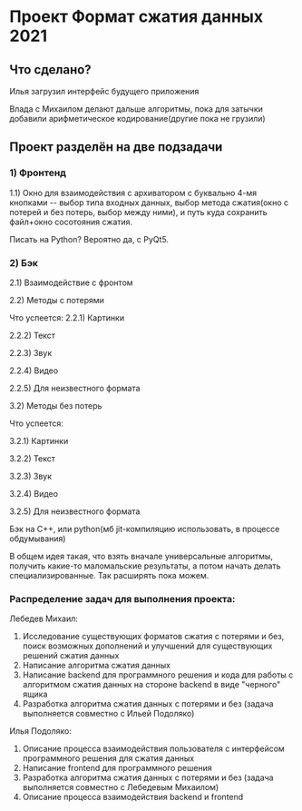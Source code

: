 # Проект Формат сжатия данных 2021

## Что сделано?
Илья загрузил интерфейс будущего приложения

Влада с Михаилом делают дальше алгоритмы, пока для затычки добавили арифметическое кодирование(другие пока не грузили)

## Проект разделён на две подзадачи
### 1) Фронтенд
1.1) Окно для взаимодействия с архиватором с буквально 4-мя кнопками -- выбор типа входных данных, выбор метода сжатия(окно с потерей и без потерь, выбор между ними), и путь куда сохранить файл+окно сосотояния сжатия.

Писать на Python? Вероятно да, с PyQt5.


### 2) Бэк
2.1) Взаимодействие с фронтом

2.2) Методы с потерями


Что успеется:
2.2.1) Картинки

2.2.2) Текст

2.2.3) Звук

2.2.4) Видео

2.2.5) Для неизвестного формата

3.2) Методы без потерь

Что успеется:

3.2.1) Картинки

3.2.2) Текст

3.2.3) Звук

3.2.4) Видео

3.2.5) Для неизвестного формата

Бэк на C++, или python(мб jit-компиляцию использовать, в процессе обдумывания)

В общем идея такая, что взять вначале универсальные алгоритмы, получить какие-то маломальские результаты, а потом начать делать специализированные. Так расширять пока можем. 

### Распределение задач для выполнения проекта:
Лебедев Михаил:
1) Исследование существующих форматов сжатия с потерями и без, поиск возможных дополнений и улучшений для существующих решений сжатия данных
2) Написание алгоритма сжатия данных
3) Написание backend для программного решения и кода для работы с алгоритмом сжатия данных на стороне backend в виде "черного" ящика
4) Разработка алгоритма сжатия данных с потерями и без (задача выполняется совместно с Ильей Подоляко)

Илья Подоляко:
1) Описание процесса взаимодействия пользователя с интерфейсом программного решения для сжатия данных
2) Написание frontend для программного решения
3) Разработка алгоритма сжатия данных с потерями и без (задача выполняется совместно с Лебедевым Михаилом)
4) Описание процесса взаимодействия backend и frontend
